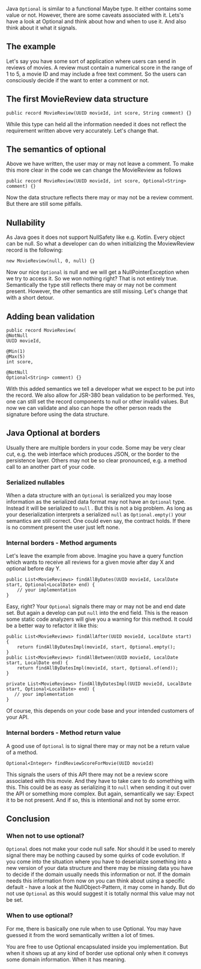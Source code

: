 Java `Optional` is similar to a functional Maybe type. It either contains some value or not. However, there are some caveats associated with it. Lets's have a look at Optional and think about how and when to use it. And also think about it what it signals.

## The example
Let's say you have some sort of application where users can send in reviews of movies. A review must contain a numerical score in the range of 1 to 5, a movie ID and may include a free text comment. So the users can consciously decide if the want to enter a comment or not.

## The first MovieReview data structure

```
public record MovieReview(UUID movieId, int score, String comment) {}
```

While this type can held all the information needed it does not reflect the requirement written above very accurately. Let's change that.
 
## The semantics of optional

Above we have written, the user may or may not leave a comment. To make this more clear in the code we can change the MovieReview as follows

```
public record MovieReview(UUID movieId, int score, Optional<String> comment) {}
```

Now the data structure reflects there may or may not be a review comment. But there are still some pitfalls.

## Nullability

As Java goes it does not support NullSafety like e.g. Kotlin. Every object can be null. So what a developer can do when initializing the MoviewReview record is the following:

```
new MovieReview(null, 0, null) {}
```

Now our nice `Optional` is null and we will get a NullPointerException when we try to access it. So we won nothing right? That is not entirely true. Semantically the type still reflects there may or may not be comment present. However, the other semantics are still missing. Let's change that with a short detour.

## Adding bean validation

```
public record MovieReview(
@NotNull
UUID movieId, 

@Min(1)
@Max(5)
int score, 

@NotNull
Optional<String> comment) {}
```

With this added semantics we tell a developer what we expect to be put into the record. We also allow for JSR-380 bean validation to be performed. Yes, one can still set the record components to null or other invalid values. But now we can validate and also can hope the other person reads the signature before using the data structure.

## Java Optional at borders

Usually there are multiple borders in your code. Some may be very clear cut, e.g. the web interface which produces JSON, or the border to the persistence layer. Others may not be so clear pronounced, e.g. a method call to an another part of your code.

### Serialized nullables

When a data structure with an `Optional` is serialized you may loose information as the serialized data format may not have an `Optional` type. Instead it will be serialized to `null` . But this is not a big problem. As long as your deserialization interprets a serialized `null` as `Optional.empty()` your semantics are still correct. One could even say, the contract holds. If there is no comment present the user just left none.

### Internal borders - Method arguments

Let's leave the example from above. Imagine you have a query function which wants to receive all reviews for a given movie after day X and optional before day Y.
```
public List<MovieReviews> findAllByDates(UUID movieId, LocalDate start, Optional<LocalDate> end) {
    // your implementation
}
```
Easy, right? Your `Optional` signals there may or may not be and end date set. But again a  develop can put `null` into the end field. This is the reason some static code analyzers will give you a warning for this method. It could be a better way to refactor it like this:

```
public List<MovieReviews> findAllAfter(UUID movieId, LocalDate start) {
	return findAllByDatesImpl(movieId, start, Optional.empty();
}
public List<MovieReviews> findAllBetween(UUID movieId, LocalDate start, LocalDate end) {
	return findAllByDatesImpl(movieId, start, Optional.of(end));
}

private List<MovieReviews> findAllByDatesImpl(UUID movieId, LocalDate start, Optional<LocalDate> end) {
   // your implementation
}
```
Of course, this depends on your code base and your intended customers of your API.

### Internal borders - Method return value

A good use of `Optional` is to signal there may or may not be a return value of a method. 
```
Optional<Integer> findReviewScoreForMovie(UUID movieId)
```
This signals the users of this API there may not be a review score associated with this movie. And they have to take care to do something with this. This could be as easy as serializing it to `null` when sending it out over the API or something more complex. But again, semantically we say: Expect it to be not present. And if so, this is intentional and not by some error.

## Conclusion

### When not to use optional?

`Optional` does not make your code null safe. Nor should it be used to merely signal there may be nothing caused by some quirks of code evolution. If you come into the situation where you have to deserialize something into a new version of your data structure and there may be missing data you have to decide if the domain usually needs this information or not. If the domain needs this information from now on you can think about using a specific default - have a look at the NullObject-Pattern, it may come in handy. But do not use `Optional` as this would suggest it is totally normal this value may not be set.

### When to use optional?

For me, there is basically one rule when to use Optional. You may have guessed it from the word semantically written a lot of times.

You are free to use Optional encapsulated inside you implementation. But when it shows up at any kind of border use optional only when it conveys some domain information. When it has meaning.
